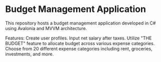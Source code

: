 <h1>Budget Management Application</h1>
This repository hosts a budget management application developed in C# using Avalonia and MVVM architecture.

Features:
Create user profiles.
Input net salary after taxes.
Utilize "THE BUDGET" feature to allocate budget across various expense categories.
Choose from 20 different expense categories including rent, groceries, investments, and more.
